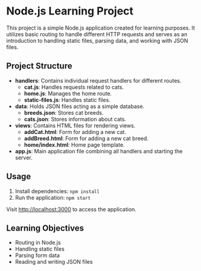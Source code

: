 <h1>Node.js Learning Project</h1>

This project is a simple Node.js application created for learning purposes. It utilizes basic routing to handle different HTTP requests and serves as an introduction to handling static files, parsing data, and working with JSON files.


<h2>Project Structure</h2>

<ul>
    <li><strong>handlers</strong>: Contains individual request handlers for different routes.
        <ul>
            <li><strong>cat.js</strong>: Handles requests related to cats.</li>
            <li><strong>home.js</strong>: Manages the home route.</li>
            <li><strong>static-files.js</strong>: Handles static files.</li>
        </ul>
    </li>
    <li><strong>data</strong>: Holds JSON files acting as a simple database.
        <ul>
            <li><strong>breeds.json</strong>: Stores cat breeds.</li>
            <li><strong>cats.json</strong>: Stores information about cats.</li>
        </ul>
    </li>
    <li><strong>views</strong>: Contains HTML files for rendering views.
        <ul>
            <li><strong>addCat.html</strong>: Form for adding a new cat.</li>
            <li><strong>addBreed.html</strong>: Form for adding a new cat breed.</li>
            <li><strong>home/index.html</strong>: Home page template.</li>
        </ul>
    </li>
    <li><strong>app.js</strong>: Main application file combining all handlers and starting the server.</li>
</ul>

<h2>Usage</h2>
<ol>
    <li>Install dependencies: <code>npm install</code></li>
    <li>Run the application: <code>npm start</code></li>
</ol>

<p>Visit <a href="http://localhost:3000">http://localhost:3000</a> to access the application.</p>

<h2>Learning Objectives</h2>

<ul>
    <li>Routing in Node.js</li>
    <li>Handling static files</li>
    <li>Parsing form data</li>
    <li>Reading and writing JSON files</li>
</ul>
